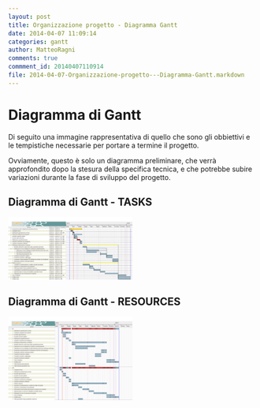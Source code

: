 ```yaml
---
layout: post
title: Organizzazione progetto - Diagramma Gantt
date: 2014-04-07 11:09:14
categories: gantt
author: MatteoRagni
comments: true
commment_id: 20140407110914
file: 2014-04-07-Organizzazione-progetto---Diagramma-Gantt.markdown
---
```




# Diagramma di Gantt

Di seguito una immagine rappresentativa di quello che sono gli obbiettivi e le tempistiche necessarie per portare a termine il progetto.

Ovviamente, questo è solo un diagramma preliminare, che verrà approfondito dopo la stesura della specifica tecnica, e che potrebbe subire variazioni durante la fase di sviluppo del progetto.

## Diagramma di Gantt - **TASKS**
<img src="http://raw.githubusercontent.com/AvalancheMustache/OrganizzazioneProgetto/master/GanttDiagram/HTML/Diagramma%20di%20gannt.png" alt="Tasks" onclick="imageZoom(this, '50%')" style="width: 50%">

## Diagramma di Gantt - **RESOURCES**
<img src="http://raw.githubusercontent.com/AvalancheMustache/OrganizzazioneProgetto/master/GanttDiagram/HTML/Diagramma%20di%20gannt.res.png" alt="Tasks" onclick="imageZoom(this, '50%')" style="width: 50%">
